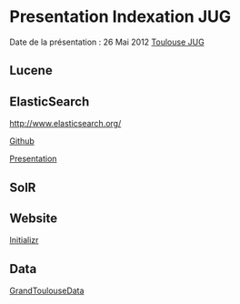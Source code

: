 Presentation Indexation JUG
===========================

Date de la présentation : 26 Mai 2012
[Toulouse JUG]()


Lucene
------

ElasticSearch
-------------

<http://www.elasticsearch.org/>

[Github](https://github.com/elasticsearch)

[Presentation](http://www.infoq.com/presentations/ElasticSearch)

SolR
----


Website
-------
[Initializr](http://www.initializr.com/)


Data
----
[GrandToulouseData](http://data.grandtoulouse.fr/)
